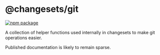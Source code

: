 # @changesets/git

[![npm package](https://img.shields.io/npm/v/@changesets/git)](https://npmjs.com/package/@changesets/git)

[//]: # "[![View changelog](https://img.shields.io/badge/Explore%20Changelog-brightgreen)](./CHANGELOG.md)"

A collection of helper functions used internally in changesets to make git operations easier.

Published documentation is likely to remain sparse.
